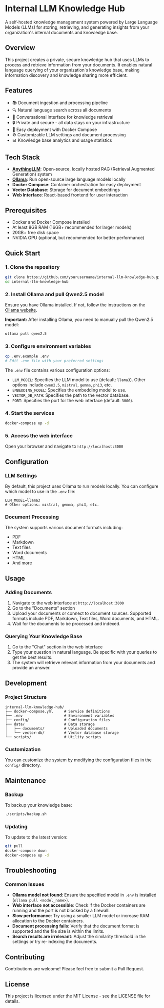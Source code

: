 # Internal LLM Knowledge Hub

A self-hosted knowledge management system powered by Large Language Models (LLMs) for storing, retrieving, and generating insights from your organization's internal documents and knowledge base.

## Overview

This project creates a private, secure knowledge hub that uses LLMs to process and retrieve information from your documents. It enables natural language querying of your organization's knowledge base, making information discovery and knowledge sharing more efficient.

## Features

- 📚 Document ingestion and processing pipeline
- 🔍 Natural language search across all documents
- 💬 Conversational interface for knowledge retrieval
- 🔒 Private and secure - all data stays on your infrastructure
- 🚀 Easy deployment with Docker Compose
- ⚙️ Customizable LLM settings and document processing
- 📊 Knowledge base analytics and usage statistics

## Tech Stack

- **[AnythingLLM](https://github.com/Mintplex-Labs/anything-llm)**: Open-source, locally hosted RAG (Retrieval Augmented Generation) system
- **[Ollama](https://ollama.ai/)**: Run open-source large language models locally
- **Docker Compose**: Container orchestration for easy deployment
- **Vector Database**: Storage for document embeddings
- **Web Interface**: React-based frontend for user interaction

## Prerequisites

- Docker and Docker Compose installed
- At least 8GB RAM (16GB+ recommended for larger models)
- 20GB+ free disk space
- NVIDIA GPU (optional, but recommended for better performance)

## Quick Start

### 1. Clone the repository

```bash
git clone https://github.com/yourusername/internal-llm-knowledge-hub.git
cd internal-llm-knowledge-hub
```

### 2. Install Ollama and pull Qwen2.5 model

Ensure you have Ollama installed. If not, follow the instructions on the [Ollama website](https://ollama.ai/download).

**Important:** After installing Ollama, you need to manually pull the Qwen2.5 model:

```bash
ollama pull qwen2.5
```

### 3. Configure environment variables

```bash
cp .env.example .env
# Edit .env file with your preferred settings
```

The `.env` file contains various configuration options:

-   `LLM_MODEL`: Specifies the LLM model to use (default: `llama3`). Other options include `qwen2.5`, `mistral`, `gemma`, `phi3`, etc.
-   `EMBEDDING_MODEL`: Specifies the embedding model to use.
-   `VECTOR_DB_PATH`: Specifies the path to the vector database.
-   `PORT`: Specifies the port for the web interface (default: `3000`).

### 4. Start the services

```bash
docker-compose up -d
```

### 5. Access the web interface

Open your browser and navigate to `http://localhost:3000`

## Configuration

### LLM Settings

By default, this project uses Ollama to run models locally. You can configure which model to use in the `.env` file:

```
LLM_MODEL=llama3
# Other options: mistral, gemma, phi3, etc.
```

### Document Processing

The system supports various document formats including:
- PDF
- Markdown
- Text files
- Word documents
- HTML
- And more

## Usage

### Adding Documents

1.  Navigate to the web interface at `http://localhost:3000`
2.  Go to the "Documents" section
3.  Upload your documents or connect to document sources. Supported formats include PDF, Markdown, Text files, Word documents, and HTML.
4.  Wait for the documents to be processed and indexed.

### Querying Your Knowledge Base

1.  Go to the "Chat" section in the web interface
2.  Type your question in natural language. Be specific with your queries to get the best results.
3.  The system will retrieve relevant information from your documents and provide an answer.

## Development

### Project Structure

```
internal-llm-knowledge-hub/
├── docker-compose.yml     # Service definitions
├── .env                   # Environment variables
├── config/                # Configuration files
├── data/                  # Data storage
│   ├── documents/         # Uploaded documents
│   └── vector-db/         # Vector database storage
└── scripts/               # Utility scripts
```

### Customization

You can customize the system by modifying the configuration files in the `config/` directory.

## Maintenance

### Backup

To backup your knowledge base:

```bash
./scripts/backup.sh
```

### Updating

To update to the latest version:

```bash
git pull
docker-compose down
docker-compose up -d
```

## Troubleshooting

### Common Issues

-   **Ollama model not found**: Ensure the specified model in `.env` is installed (`ollama pull <model_name>`).
-   **Web interface not accessible**: Check if the Docker containers are running and the port is not blocked by a firewall.
-   **Slow performance**: Try using a smaller LLM model or increase RAM allocation to the Docker containers.
-   **Document processing fails**: Verify that the document format is supported and the file size is within the limits.
-   **Search results are irrelevant**: Adjust the similarity threshold in the settings or try re-indexing the documents.

## Contributing

Contributions are welcome! Please feel free to submit a Pull Request.

## License

This project is licensed under the MIT License - see the LICENSE file for details.
